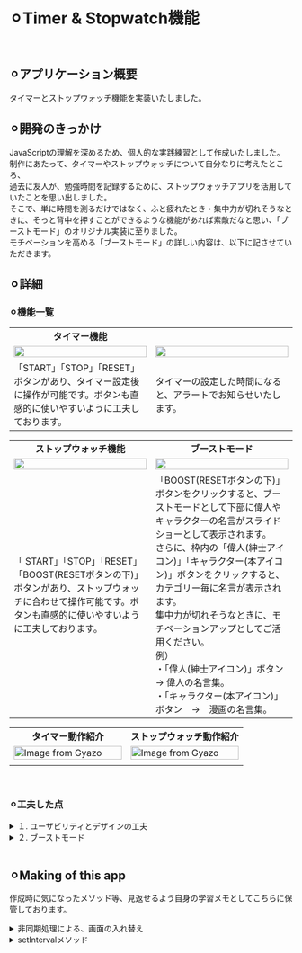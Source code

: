 # ⚪︎Timer & Stopwatch機能
<br>


## ⚪︎アプリケーション概要
タイマーとストップウォッチ機能を実装いたしました。
<br>


## ⚪︎開発のきっかけ
JavaScriptの理解を深めるため、個人的な実践練習として作成いたしました。<br>
制作にあたって、タイマーやストップウォッチについて自分なりに考えたところ、<br>
過去に友人が、勉強時間を記録するために、ストップウォッチアプリを活用していたことを思い出しました。<br>
そこで、単に時間を測るだけではなく、ふと疲れたとき・集中力が切れそうなときに、そっと背中を押すことができるような機能があれば素敵だなと思い、「ブーストモード」のオリジナル実装に至りました。<br>
モチベーションを高める「ブーストモード」の詳しい内容は、以下に記させていただきます。
<br>

## ⚪︎詳細
### ⚪︎機能一覧
<table width="100%" cellspacing="10">
  <tr>
    <td width="50%" align="center"><b>タイマー機能</b></td>
    <!-- <td width="50%" align="center"><b></b></td> -->
  </tr>
  <tr>
    <td width="50%"><img src="https://github.com/user-attachments/assets/77239507-bf55-4f3d-89dc-ba2d9fd5ee4f" width="100%"></td>
    <td width="50%"><img src="https://github.com/user-attachments/assets/1fb9be75-fdbc-4ac0-be73-da5b308df40c" width="100%"></td>
  </tr>
  <tr>
    <td width="50%">「START」「STOP」「RESET」ボタンがあり、タイマー設定後に操作が可能です。ボタンも直感的に使いやすいように工夫しております。</td>
    <td width="50%">タイマーの設定した時間になると、アラートでお知らせいたします。</td>
  </tr>
</table>

<table width="100%" cellspacing="10">
  <tr>
    <td width="50%" align="center"><b>ストップウォッチ機能</b></td>
    <td width="50%" align="center"><b>ブーストモード</b></td>
  </tr>
  <tr>
    <td width="50%"><img src="https://github.com/user-attachments/assets/05a35f3c-0e5a-4c8b-ae21-89b07f9924f1" width="100%"></td>
    <td width="50%"><img src="https://github.com/user-attachments/assets/898e4b30-7ee1-4bdd-b5b6-5e007797bacc" width="100%"></td>
  </tr>
  <tr>
    <td width="50%">「
      START」「STOP」「RESET」「BOOST(RESETボタンの下)」ボタンがあり、ストップウォッチに合わせて操作可能です。ボタンも直感的に使いやすいように工夫しております。
    </td>
    <td width="50%">
      「BOOST(RESETボタンの下)」ボタンをクリックすると、ブーストモードとして下部に偉人やキャラクターの名言がスライドショーとして表示されます。<br>
      さらに、枠内の「偉人(紳士アイコン)」「キャラクター(本アイコン)」ボタンをクリックすると、カテゴリー毎に名言が表示されます。<br>
      集中力が切れそうなときに、モチベーションアップとしてご活用ください。<br>
      例）<br>
      ・「偉人(紳士アイコン)」ボタン　→ 偉人の名言集。<br>
      ・「キャラクター(本アイコン)」ボタン　→　漫画の名言集。<br>
    </td>
  </tr>
</table>

<table width="100%" cellspacing="10">
  <tr>
    <td width="50%" align="center"><b>タイマー動作紹介</b></td>
    <td width="50%" align="center"><b>ストップウォッチ動作紹介</b></td>
  </tr>
  <tr>
    <td width="50%">
      <a href="https://gyazo.com/e5a871c59ed67d3f2ad580de40d4d0e8">
        <img src="https://i.gyazo.com/e5a871c59ed67d3f2ad580de40d4d0e8.gif" alt="Image from Gyazo" width="100%"/>
      </a>
    </td>
    <td width="50%">
      <a href="https://gyazo.com/a1a12135bca036c545c5e8604c4b42a2">
        <img src="https://i.gyazo.com/a1a12135bca036c545c5e8604c4b42a2.gif" alt="Image from Gyazo" width="100%"/>
      </a>
    </td>
  </tr>
  <tr>
    <td width="50%"></td>
    <td width="50%"></td>
  </tr>
</table>
<br>


### ⚪︎工夫した点
<details>
<summary>１. ユーザビリティとデザインの工夫</summary>
- タイマーやストップウォッチの基本的な機能に加え、ユーザーが次にどのボタンを押すべきか視覚的、尚且つ直感的にわかるようにボタンの背景色のタイミング等工夫いたしました。
</details>

<details>
<summary>２. ブーストモード</summary>
- 「ブーストモード」には「ランダム(初期設定)」「偉人名言」「キャラクター名言」とカテゴリー分けされており、ユーザーの気分にあったものを選べるようにしております。<br>
- タイマーやストップウォッチの本来の機能を損なわせないために、「ブーストモード」ボタンは、あえて控えめなデザイン(カーソルを合わせると現れるデザイン)にしております。<br>
- しかし、「ブーストモード」ボタンは、1度選択したらモチベーションアップのため目立つようにデザインしております。
</details>
<br>

## ⚪︎Making of this app 
作成時に気になったメソッド等、見返せるよう自身の学習メモとしてこちらに保管しております。</summary>
<details>
  <summary>非同期処理による、画面の入れ替え</summary>
  - 「timer」「stopwatch」タブをそれぞれクリックすると、タブに対応したビューを<div class="main">箇所に表示させる。<br>
      
```html
　　//layout.html
    <div class="header">
        <button class="head tab_timer" data-file="timer.html" id="tabTimer">timer</button>
        <button class="head tab_stopwatch" data-file="stopwatch.html" id="tabStopWatch">stopwatch</button>
    </div>
    <div class="main">
      <!-- switch.jsにて"timer.html""stopwatch.html"を表示 -->
    </div>
```
<br>

```javascript
   //switch.js
   function loadPage(file, scriptPath){
      fetch(file)　　　　　　　　　　　　　　　　　　　　　　// fetch(※)でfileを受け取る
          .then(response => response.text())　　　　　　// 受け取ったfileをtextに変換
          .then(data => {
              document.querySelector(".main").innerHTML = data;　　// layout.htmlのmain内 = dataと定義
              
              if (file === "timer.html" && !scriptLoaded.timer) {　// もしfileが"timer.html"でscriptLoaded.timer=falseの場合、
                  const script = document.createElement("script"); // ↓
                  script.src = scriptPath;                         // ↓
                  script.id = "dynamic-script-timer";              // 「<script src="scriptPath" id="dynamic-script-timer"></script>」を作成
                  document.body.appendChild(script);               // body内に↑を格納
                  scriptLoaded.timer = true;                       // scriptLoaded.timer = true にする
              }
  
              if (file === "stopwatch.html" && !scriptLoaded.stopwatch) { // 以下省略
                  const script = document.createElement("script");
                  script.src = scriptPath;
                  script.id = "dynamic-script-stopwatch";
                  document.body.appendChild(script);
                  scriptLoaded.stopwatch = true;
              }
          })
          .catch(error => {
              console.log('読み込みエラー:', error);
              document.querySelector('.main').innerHTML = "<p>読み込みに失敗しました。</p>";
          });
    }
```
  <table width="80%" cellspacing="10">
    <tr>
      <td width="20%" align="left"><b>fetch</b></td>
      <td width="80%" align="left">
        <b>HTTPリクエスト（API通信）を非同期で行うJavaScriptメソッド。<br>
          レスポンスそのもの（Response オブジェクト） を返すため、直接 HTML 文字列ではない。response.text() などで「中身」を取り出す必要がある。<br>
          イメージ: fetch() → 手紙をもらう / response.text() → 封筒を開けて中の手紙を読む 
        </b>
      </td>
    </tr>
    <tr>
      <td width="20%" align="left"><b>catch</b></td>
      <td width="80%" align="left"><b>fetchでエラー(404など)が起きた場合の処理を記述。</b></td>
    </tr>
  </table>
</details>

<details>
  <summary>setIntervalメソッド</summary>
  - 「start」ボタン等をそれぞれクリックすると、カウントダウンが行われる。<br>
      
```html
　　// timer.html
　　<div class="btn_area">
      <div class="btns">
        <button class="btn start active">START</button>
        <button class="btn stop">STOP</button>
      </div>
      <button class="btn reset">RESET</button>
  </div>
```
<br>

```javascript
   // timer.js
   startBtn.addEventListener("click",() => {
      console.log("start clicked!");
      setActiveBtn(stopBtn);
  
      let hours = Number(hoursInput.value);
      let minutes = Number(minutesInput.value);
      let seconds = Number(secondsInput.value);
  
      totalSec = hours * 3600 + minutes * 60 + seconds;
  
      if (totalSec > 0) {                 // totalSecが0より大きい場合...
          setActiveBtn(stopBtn);
          countDown();   　               // function countDownで定義した処理を行う
          
          if (!intervalID) {             // intervalIDが無い場合...
              intervalID = setInterval(countDown, 1000);   // 「1秒ごとにcountDown処理を繰り返す」= intervalIDと定義(※stopする時に必要)
          }
  
       } else {
          setActiveBtn(startBtn);
      }
      
  });
```
  <table width="80%" cellspacing="10">
    <tr>
      <td width="20%" align="left"><b>setInterval()</b></td>
      <td width="80%" align="left">
        <b>一定間隔ごとに繰り返し処理を実行するJavaScriptメソッド。<br>
          「console.log(id); // 例えば 1, 2, 3 」のようなIDを返すためIDの定義を行う必要がある。（timer.js※部分）<br>
          setInterval(関数, ミリ秒);<br>
        　関数: 実行したい関数または処理（無名関数でもOK）/　ミリ秒: 実行する間隔（1000 = 1秒）<br>
          ！注意！<br>
          実行時間が長いと、処理が間に合わずズレが出ることも。時間の正確性が重要な場面では、setTimeout() をループさせる方法もある。
        </b>
      </td>
    </tr>
    <tr>
      <td width="20%" align="left"><b>clearInterval()</b></td>
      <td width="80%" align="left"><b>setInterval()の繰り返し処理を停止する。<br>setInterval()で定義したIDをclearInterval()に渡すと停止できる。</b></td>
    </tr>
  </table>
</details>
